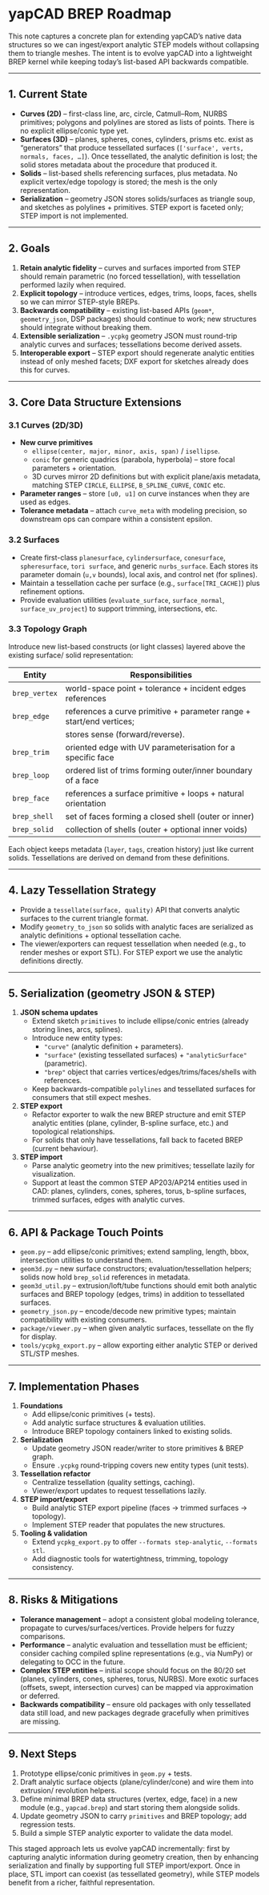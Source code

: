 # yapCAD BREP Roadmap

This note captures a concrete plan for extending yapCAD’s native data structures so
we can ingest/export analytic STEP models without collapsing them to triangle meshes.
The intent is to evolve yapCAD into a lightweight BREP kernel while keeping today’s
list-based API backwards compatible.

---

## 1. Current State

* **Curves (2D)** – first-class line, arc, circle, Catmull–Rom, NURBS primitives; polygons
  and polylines are stored as lists of points. There is no explicit ellipse/conic type yet.
* **Surfaces (3D)** – planes, spheres, cones, cylinders, prisms etc. exist as “generators”
  that produce tessellated surfaces (`['surface', verts, normals, faces, …]`). Once
  tessellated, the analytic definition is lost; the solid stores metadata about the
  procedure that produced it.
* **Solids** – list-based shells referencing surfaces, plus metadata. No explicit vertex/edge
  topology is stored; the mesh is the only representation.
* **Serialization** – geometry JSON stores solids/surfaces as triangle soup, and sketches as
  polylines + primitives. STEP export is faceted only; STEP import is not implemented.

---

## 2. Goals

1. **Retain analytic fidelity** – curves and surfaces imported from STEP should remain
   parametric (no forced tessellation), with tessellation performed lazily when required.
2. **Explicit topology** – introduce vertices, edges, trims, loops, faces, shells so we can
   mirror STEP-style BREPs.
3. **Backwards compatibility** – existing list-based APIs (`geom*`, `geometry_json`, DSP
   packages) should continue to work; new structures should integrate without breaking them.
4. **Extensible serialization** – `.ycpkg` geometry JSON must round-trip analytic curves and
   surfaces; tessellations become derived assets.
5. **Interoperable export** – STEP export should regenerate analytic entities instead of
   only meshed facets; DXF export for sketches already does this for curves.

---

## 3. Core Data Structure Extensions

### 3.1 Curves (2D/3D)

* **New curve primitives**
  * `ellipse(center, major, minor, axis, span)` / `isellipse`.
  * `conic` for generic quadrics (parabola, hyperbola) – store focal parameters + orientation.
  * 3D curves mirror 2D definitions but with explicit plane/axis metadata, matching STEP
    `CIRCLE`, `ELLIPSE`, `B_SPLINE_CURVE`, `CONIC` etc.
* **Parameter ranges** – store `[u0, u1]` on curve instances when they are used as edges.
* **Tolerance metadata** – attach `curve_meta` with modeling precision, so downstream ops can
  compare within a consistent epsilon.

### 3.2 Surfaces

* Create first-class `planesurface`, `cylindersurface`, `conesurface`, `spheresurface`,
  `tori surface`, and generic `nurbs_surface`. Each stores its parameter domain (`u,v`
  bounds), local axis, and control net (for splines).
* Maintain a tessellation cache per surface (e.g., `surface[TRI_CACHE]`) plus refinement
  options.
* Provide evaluation utilities (`evaluate_surface`, `surface_normal`, `surface_uv_project`)
  to support trimming, intersections, etc.

### 3.3 Topology Graph

Introduce new list-based constructs (or light classes) layered above the existing surface/
solid representation:

| Entity  | Responsibilities                                                            |
|---------|------------------------------------------------------------------------------|
| `brep_vertex` | world-space point + tolerance + incident edges references                |
| `brep_edge`   | references a curve primitive + parameter range + start/end vertices;    |
|               | stores sense (forward/reverse).                                         |
| `brep_trim`   | oriented edge with UV parameterisation for a specific face              |
| `brep_loop`   | ordered list of trims forming outer/inner boundary of a face            |
| `brep_face`   | references a surface primitive + loops + natural orientation            |
| `brep_shell`  | set of faces forming a closed shell (outer or inner)                    |
| `brep_solid`  | collection of shells (outer + optional inner voids)                     |

Each object keeps metadata (`layer`, `tags`, creation history) just like current solids.
Tessellations are derived on demand from these definitions.

---

## 4. Lazy Tessellation Strategy

* Provide a `tessellate(surface, quality)` API that converts analytic surfaces to the
  current triangle format.
* Modify `geometry_to_json` so solids with analytic faces are serialized as analytic
  definitions + optional tessellation cache.
* The viewer/exporters can request tessellation when needed (e.g., to render meshes or
  export STL). For STEP export we use the analytic definitions directly.

---

## 5. Serialization (geometry JSON & STEP)

1. **JSON schema updates**
   * Extend sketch `primitives` to include ellipse/conic entries (already storing lines,
     arcs, splines).
   * Introduce new entity types:
     * `"curve"` (analytic definition + parameters).
     * `"surface"` (existing tessellated surfaces) + `"analyticSurface"` (parametric).
     * `"brep"` object that carries vertices/edges/trims/faces/shells with references.
   * Keep backwards-compatible `polylines` and tessellated surfaces for consumers that
     still expect meshes.
2. **STEP export**
   * Refactor exporter to walk the new BREP structure and emit STEP analytic entities
     (plane, cylinder, B-spline surface, etc.) and topological relationships.
   * For solids that only have tessellations, fall back to faceted BREP (current behaviour).
3. **STEP import**
   * Parse analytic geometry into the new primitives; tessellate lazily for visualization.
   * Support at least the common STEP AP203/AP214 entities used in CAD: planes, cylinders,
     cones, spheres, torus, b-spline surfaces, trimmed surfaces, edges with analytic curves.

---

## 6. API & Package Touch Points

* `geom.py` – add ellipse/conic primitives; extend sampling, length, bbox, intersection
  utilities to understand them.
* `geom3d.py` – new surface constructors; evaluation/tessellation helpers; solids now hold
  `brep_solid` references in metadata.
* `geom3d_util.py` – extrusion/loft/tube functions should emit both analytic surfaces and
  BREP topology (edges, trims) in addition to tessellated surfaces.
* `geometry_json.py` – encode/decode new primitive types; maintain compatibility with
  existing consumers.
* `package/viewer.py` – when given analytic surfaces, tessellate on the fly for display.
* `tools/ycpkg_export.py` – allow exporting either analytic STEP or derived STL/STP meshes.

---

## 7. Implementation Phases

1. **Foundations**
   * Add ellipse/conic primitives (+ tests).
   * Add analytic surface structures & evaluation utilities.
   * Introduce BREP topology containers linked to existing solids.
2. **Serialization**
   * Update geometry JSON reader/writer to store primitives & BREP graph.
   * Ensure `.ycpkg` round-tripping covers new entity types (unit tests).
3. **Tessellation refactor**
   * Centralize tessellation (quality settings, caching).
   * Viewer/export updates to request tessellations lazily.
4. **STEP import/export**
   * Build analytic STEP export pipeline (faces -> trimmed surfaces -> topology).
   * Implement STEP reader that populates the new structures.
5. **Tooling & validation**
   * Extend `ycpkg_export.py` to offer `--formats step-analytic`, `--formats stl`.
   * Add diagnostic tools for watertightness, trimming, topology consistency.

---

## 8. Risks & Mitigations

* **Tolerance management** – adopt a consistent global modeling tolerance, propagate to
  curves/surfaces/vertices. Provide helpers for fuzzy comparisons.
* **Performance** – analytic evaluation and tessellation must be efficient; consider
  caching compiled spline representations (e.g., via NumPy) or delegating to OCC in the
  future.
* **Complex STEP entities** – initial scope should focus on the 80/20 set (planes,
  cylinders, cones, spheres, torus, NURBS). More exotic surfaces (offsets, swept,
  intersection curves) can be mapped via approximation or deferred.
* **Backwards compatibility** – ensure old packages with only tessellated data still load,
  and new packages degrade gracefully when primitives are missing.

---

## 9. Next Steps

1. Prototype ellipse/conic primitives in `geom.py` + tests.
2. Draft analytic surface objects (plane/cylinder/cone) and wire them into extrusion/
   revolution helpers.
3. Define minimal BREP data structures (vertex, edge, face) in a new module (e.g.,
   `yapcad.brep`) and start storing them alongside solids.
4. Update geometry JSON to carry `primitives` and BREP topology; add regression tests.
5. Build a simple STEP analytic exporter to validate the data model.

This staged approach lets us evolve yapCAD incrementally: first by capturing analytic
information during geometry creation, then by enhancing serialization and finally by
supporting full STEP import/export. Once in place, STL import can coexist (as tessellated
geometry), while STEP models benefit from a richer, faithful representation.
